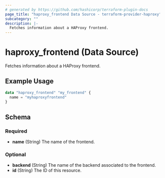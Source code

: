 ```yaml
---
# generated by https://github.com/hashicorp/terraform-plugin-docs
page_title: "haproxy_frontend Data Source - terraform-provider-haproxy"
subcategory: ""
description: |-
  Fetches information about a HAProxy frontend.
---
```


# haproxy_frontend (Data Source)

Fetches information about a HAProxy frontend.

## Example Usage

```terraform
data "haproxy_frontend" "my_frontend" {
  name = "myhaproxyfrontend"
}
```

<!-- schema generated by tfplugindocs -->
## Schema

### Required

- **name** (String) The name of the frontend.

### Optional

- **backend** (String) The name of the backend associated to the frontend.
- **id** (String) The ID of this resource.


